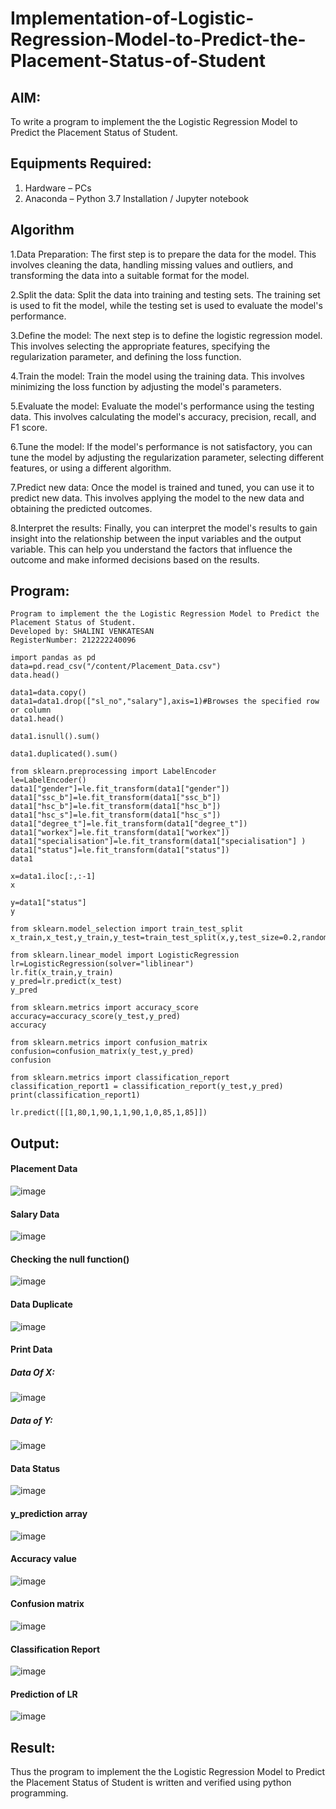 # Implementation-of-Logistic-Regression-Model-to-Predict-the-Placement-Status-of-Student

## AIM:
To write a program to implement the the Logistic Regression Model to Predict the Placement Status of Student.

## Equipments Required:
1. Hardware – PCs
2. Anaconda – Python 3.7 Installation / Jupyter notebook

## Algorithm
1.Data Preparation: The first step is to prepare the data for the model. This involves cleaning the data, handling missing values and outliers, and transforming the data into a suitable format for the model.

2.Split the data: Split the data into training and testing sets. The training set is used to fit the model, while the testing set is used to evaluate the model's performance.

3.Define the model: The next step is to define the logistic regression model. This involves selecting the appropriate features, specifying the regularization parameter, and defining the loss function.

4.Train the model: Train the model using the training data. This involves minimizing the loss function by adjusting the model's parameters.

5.Evaluate the model: Evaluate the model's performance using the testing data. This involves calculating the model's accuracy, precision, recall, and F1 score.

6.Tune the model: If the model's performance is not satisfactory, you can tune the model by adjusting the regularization parameter, selecting different features, or using a different algorithm.

7.Predict new data: Once the model is trained and tuned, you can use it to predict new data. This involves applying the model to the new data and obtaining the predicted outcomes.

8.Interpret the results: Finally, you can interpret the model's results to gain insight into the relationship between the input variables and the output variable. This can help you understand the factors that influence the outcome and make informed decisions based on the results.

## Program:
```
Program to implement the the Logistic Regression Model to Predict the Placement Status of Student.
Developed by: SHALINI VENKATESAN
RegisterNumber: 212222240096
```
```
import pandas as pd
data=pd.read_csv("/content/Placement_Data.csv")
data.head()

data1=data.copy()
data1=data1.drop(["sl_no","salary"],axis=1)#Browses the specified row or column
data1.head()

data1.isnull().sum()

data1.duplicated().sum()

from sklearn.preprocessing import LabelEncoder
le=LabelEncoder()
data1["gender"]=le.fit_transform(data1["gender"])
data1["ssc_b"]=le.fit_transform(data1["ssc_b"])
data1["hsc_b"]=le.fit_transform(data1["hsc_b"])
data1["hsc_s"]=le.fit_transform(data1["hsc_s"])
data1["degree_t"]=le.fit_transform(data1["degree_t"])
data1["workex"]=le.fit_transform(data1["workex"])
data1["specialisation"]=le.fit_transform(data1["specialisation"] )     
data1["status"]=le.fit_transform(data1["status"])       
data1 

x=data1.iloc[:,:-1]
x

y=data1["status"]
y

from sklearn.model_selection import train_test_split
x_train,x_test,y_train,y_test=train_test_split(x,y,test_size=0.2,random_state=0)

from sklearn.linear_model import LogisticRegression
lr=LogisticRegression(solver="liblinear")
lr.fit(x_train,y_train)
y_pred=lr.predict(x_test)
y_pred

from sklearn.metrics import accuracy_score
accuracy=accuracy_score(y_test,y_pred)
accuracy

from sklearn.metrics import confusion_matrix
confusion=confusion_matrix(y_test,y_pred)
confusion

from sklearn.metrics import classification_report
classification_report1 = classification_report(y_test,y_pred)
print(classification_report1)

lr.predict([[1,80,1,90,1,1,90,1,0,85,1,85]])
```

## Output:

#### Placement Data

![image](https://github.com/shalini-venkatesan/Implementation-of-Logistic-Regression-Model-to-Predict-the-Placement-Status-of-Student/assets/118720291/c3415349-27c8-40d9-b979-4decfd10c1b4)



#### Salary Data

![image](https://github.com/shalini-venkatesan/Implementation-of-Logistic-Regression-Model-to-Predict-the-Placement-Status-of-Student/assets/118720291/e2b5b442-3a6e-4b6d-89e6-02a4989ae1ab)

#### Checking the null function()

![image](https://github.com/shalini-venkatesan/Implementation-of-Logistic-Regression-Model-to-Predict-the-Placement-Status-of-Student/assets/118720291/767d17ea-bf58-447d-975c-54de0b83fe16)


#### Data Duplicate

![image](https://github.com/shalini-venkatesan/Implementation-of-Logistic-Regression-Model-to-Predict-the-Placement-Status-of-Student/assets/118720291/3e24abf0-7b30-4152-8aed-98d7e77f9ab9)


#### Print Data
##### Data Of X:
![image](https://github.com/shalini-venkatesan/Implementation-of-Logistic-Regression-Model-to-Predict-the-Placement-Status-of-Student/assets/118720291/1a72904c-78b1-42fa-8232-eef086fbc3c8)
##### Data of Y:
![image](https://github.com/shalini-venkatesan/Implementation-of-Logistic-Regression-Model-to-Predict-the-Placement-Status-of-Student/assets/118720291/1ad59b44-11c6-4e8a-92d5-de07fad905e5)

#### Data Status

![image](https://github.com/shalini-venkatesan/Implementation-of-Logistic-Regression-Model-to-Predict-the-Placement-Status-of-Student/assets/118720291/9b81baa1-be71-4983-8b05-221221d1c949)

#### y_prediction array

![image](https://github.com/shalini-venkatesan/Implementation-of-Logistic-Regression-Model-to-Predict-the-Placement-Status-of-Student/assets/118720291/bf8783b2-a370-4b91-96df-c894f6cc4315)

#### Accuracy value

![image](https://github.com/shalini-venkatesan/Implementation-of-Logistic-Regression-Model-to-Predict-the-Placement-Status-of-Student/assets/118720291/343df7b5-51fe-4de1-a51e-f96dc20bea47)

#### Confusion matrix

![image](https://github.com/shalini-venkatesan/Implementation-of-Logistic-Regression-Model-to-Predict-the-Placement-Status-of-Student/assets/118720291/7fafc04c-47c5-4943-8208-7ee6d4ef3d93)

#### Classification Report

<img alt="image" src="https://github.com/JoyceBeulah/Implementation-of-Logistic-Regression-Model-to-Predict-the-Placement-Status-of-Student/assets/118343698/c6127853-ec9f-41af-80b9-df1316dff7d0">

#### Prediction of LR

<img alt="image" src="https://github.com/JoyceBeulah/Implementation-of-Logistic-Regression-Model-to-Predict-the-Placement-Status-of-Student/assets/118343698/b17ec173-f112-4516-a5e8-cef746873cdb">


## Result:
Thus the program to implement the the Logistic Regression Model to Predict the Placement Status of Student is written and verified using python programming.

